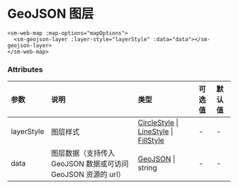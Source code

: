 # GeoJSON 图层

<sm-iframe src="https://iclient.supermap.io/examples/component/components_geojson_vue.html"></sm-iframe>

```vue
<sm-web-map :map-options="mapOptions">
  <sm-geojson-layer :layer-style="layerStyle" :data="data"></sm-geojson-layer>
</sm-web-map>
```

### Attributes

| 参数       | 说明                                                           | 类型                                                                                                                                                                                          | 可选值 | 默认值 |
| :--------- | :------------------------------------------------------------- | :-------------------------------------------------------------------------------------------------------------------------------------------------------------------------------------------- | :----- | :----- |
| layerStyle | 图层样式                                                       | [CircleStyle](/zh/api/common-types/common-types.md#circlestyle) \| [LineStyle](/zh/api/common-types/common-types.md#linestyle) \| [FillStyle](/zh/api/common-types/common-types.md#fillstyle) | -      | -      |
| data       | 图层数据（支持传入 GeoJSON 数据或可访问 GeoJSON 资源的 url） | [GeoJSON](https://geojson.org/) \| string                                                                                                                                                     | -      | -      |
